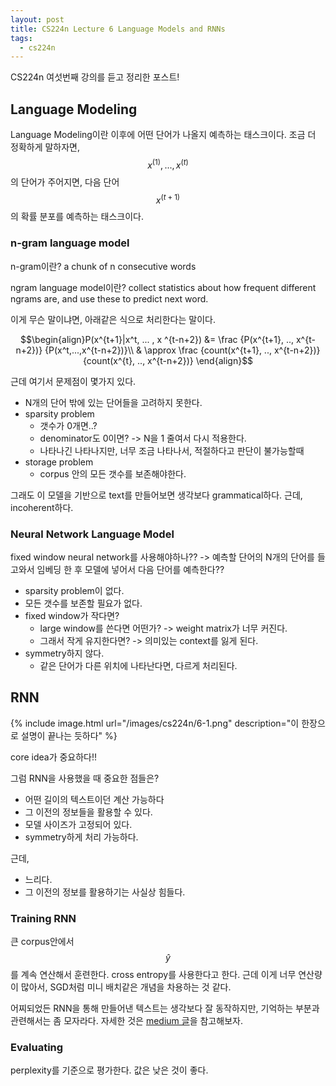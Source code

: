 ```yaml
---
layout: post
title: CS224n Lecture 6 Language Models and RNNs
tags:
  - cs224n
---
```


CS224n 여섯번째 강의를 듣고 정리한 포스트!

## Language Modeling

Language Modeling이란 이후에 어떤 단어가 나올지 예측하는 태스크이다. 조금 더 정확하게 말하자면, $$x^{(1)}, ..., x^{(t)}$$의 단어가 주어지면, 다음 단어 $$x^{(t+1)}$$의 확률 분포를 예측하는 태스크이다.

### n-gram language model

n-gram이란? a chunk of n consecutive words

ngram language model이란? collect statistics about how frequent different ngrams are, and use these to predict next word.

이게 무슨 말이냐면, 아래같은 식으로 처리한다는 말이다.

$$\begin{align}P(x^{t+1}|x^t, ... , x ^{t-n+2}) &= \frac {P(x^{t+1}, .., x^{t-n+2})} {P(x^t,...,x^{t-n+2})}\\
& \approx \frac {count(x^{t+1}, .., x^{t-n+2})} {count(x^{t}, .., x^{t-n+2})}
\end{align}$$

근데 여기서 문제점이 몇가지 있다.

* N개의 단어 밖에 있는 단어들을 고려하지 못한다.
* sparsity problem
  * 갯수가 0개면..?
  * denominator도 0이면? -> N을 1 줄여서 다시 적용한다.
  * 나타나긴 나타나지만, 너무 조금 나타나서, 적절하다고 판단이 불가능할때
* storage problem
  * corpus 안의 모든 갯수를 보존해야한다.

그래도 이 모델을 기반으로 text를 만들어보면 생각보다 grammatical하다. 근데, incoherent하다.

### Neural Network Language Model

fixed window neural network를 사용해야하나?? -> 예측할 단어의 N개의 단어를 들고와서 임베딩 한 후 모델에 넣어서 다음 단어를 예측한다??

* sparsity problem이 없다.
* 모든 갯수를 보존할 필요가 없다.
* fixed window가 작다면?
  * large window를 쓴다면 어떤가? -> weight matrix가 너무 커진다.
  * 그래서 작게 유지한다면? -> 의미있는 context를 잃게 된다.
* symmetry하지 않다.
  * 같은 단어가 다른 위치에 나타난다면, 다르게 처리된다.

## RNN

{% include image.html url="/images/cs224n/6-1.png" description="이 한장으로 설명이 끝나는 듯하다" %}

core idea가 중요하다!!

그럼 RNN을 사용했을 때 중요한 점들은?

* 어떤 길이의 텍스트이던 계산 가능하다
* 그 이전의 정보들을 활용할 수 있다.
* 모델 사이즈가 고정되어 있다.
* symmetry하게 처리 가능하다.

근데,

* 느리다.
* 그 이전의 정보를 활용하기는 사실상 힘들다.

### Training RNN

큰 corpus안에서 $$\hat y$$를 계속 연산해서 훈련한다. cross entropy를 사용한다고 한다. 근데 이게 너무 연산량이 많아서, SGD처럼 미니 배치같은 개념을 차용하는 것 같다.

어찌되었든 RNN을 통해 만들어낸 텍스트는 생각보다 잘 동작하지만, 기억하는 부분과 관련해서는 좀 모자라다. 자세한 것은 [medium 글](https://medium.com/deep-writing/harry-potter-written-by-artificial-intelligence-8a9431803da6)을 참고해보자.

### Evaluating

perplexity를 기준으로 평가한다. 값은 낮은 것이 좋다.
